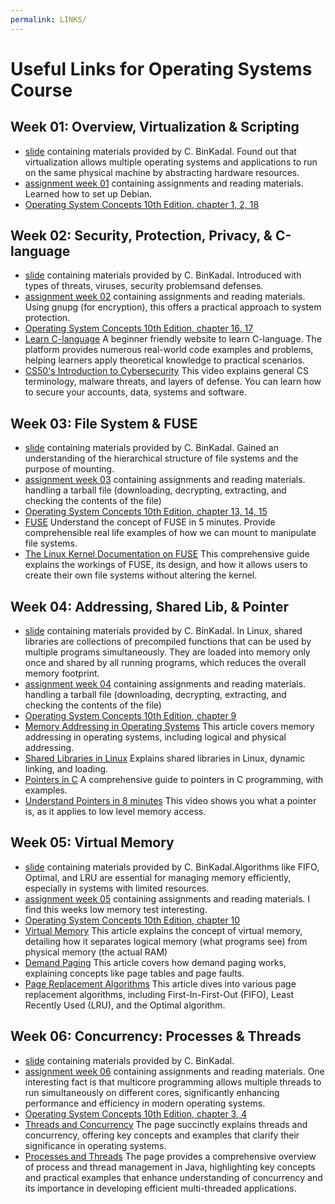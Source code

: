 ```yaml
---
permalink: LINKS/
---
```


# Useful Links for Operating Systems Course
## Week 01: Overview, Virtualization & Scripting
- [slide](https://docos.vlsm.org/Slides/os01.pdf) containing materials provided by C. BinKadal. Found out that virtualization allows multiple operating systems and applications to run on the same physical machine by abstracting hardware resources.
- [assignment week 01](https://demos.vlsm.org/) containing assignments and reading materials. Learned how to set up Debian.
- [Operating System Concepts 10th Edition, chapter 1, 2, 18](https://os.ecci.ucr.ac.cr/slides/Abraham-Silberschatz-Operating-System-Concepts-10th-2018.pdf)

## Week 02: Security, Protection, Privacy, & C-language
- [slide](https://docos.vlsm.org/Slides/os02.pdf) containing materials provided by C. BinKadal. Introduced with types of threats, viruses, security problemsand defenses.
- [assignment week 02](https://demos.vlsm.org/) containing assignments and reading materials. Using gnupg (for encryption), this offers a practical approach to system protection.
- [Operating System Concepts 10th Edition, chapter 16, 17](https://os.ecci.ucr.ac.cr/slides/Abraham-Silberschatz-Operating-System-Concepts-10th-2018.pdf) 
- [Learn C-language](https://www.geeksforgeeks.org/c-programming-language/) A beginner friendly website to learn C-language. The platform provides numerous real-world code examples and problems, helping learners apply theoretical knowledge to practical scenarios. 
- [CS50's Introduction to Cybersecurity](https://www.youtube.com/watch?v=kUovJpWqEMk) This video explains general CS terminology, malware threats, and layers of defense. You can learn how to secure your accounts, data, systems and software.

## Week 03: File System & FUSE
- [slide](https://docos.vlsm.org/Slides/os03.pdf) containing materials provided by C. BinKadal. Gained an understanding of the hierarchical structure of file systems and the purpose of mounting.
- [assignment week 03](https://demos.vlsm.org/) containing assignments and reading materials. handling a tarball file (downloading, decrypting, extracting, and checking the contents of the file)
- [Operating System Concepts 10th Edition, chapter 13, 14, 15](https://os.ecci.ucr.ac.cr/slides/Abraham-Silberschatz-Operating-System-Concepts-10th-2018.pdf)
- [FUSE](https://www.youtube.com/watch?v=1zvOdR02hk4) Understand the concept of FUSE in 5 minutes. Provide comprehensible real life examples of how we can mount to manipulate file systems.
- [The Linux Kernel Documentation on FUSE](https://www.kernel.org/doc/html/latest/filesystems/fuse.html) This comprehensive guide explains the workings of FUSE, its design, and how it allows users to create their own file systems without altering the kernel.

## Week 04: Addressing, Shared Lib, & Pointer
- [slide](https://docos.vlsm.org/Slides/os04.pdf) containing materials provided by C. BinKadal. In Linux, shared libraries are collections of precompiled functions that can be used by multiple programs simultaneously. They are loaded into memory only once and shared by all running programs, which reduces the overall memory footprint.
- [assignment week 04](https://demos.vlsm.org/) containing assignments and reading materials. handling a tarball file (downloading, decrypting, extracting, and checking the contents of the file)
- [Operating System Concepts 10th Edition, chapter 9](https://os.ecci.ucr.ac.cr/slides/Abraham-Silberschatz-Operating-System-Concepts-10th-2018.pdf)
- [Memory Addressing in Operating Systems](https://www.tutorialspoint.com/operating_system/os_memory_management.htm) This article covers memory addressing in operating systems, including logical and physical addressing.
- [Shared Libraries in Linux](https://www.geeksforgeeks.org/working-with-shared-libraries-set-1/) Explains shared libraries in Linux, dynamic linking, and loading.
- [Pointers in C](https://www.programiz.com/c-programming/c-pointers) A comprehensive guide to pointers in C programming, with examples.
- [Understand Pointers in 8 minutes](https://www.youtube.com/watch?v=2ybLD6_2gKM) This video shows you what a pointer is, as it applies to low level memory access.

## Week 05: Virtual Memory
- [slide](https://docos.vlsm.org/Slides/os05.pdf) containing materials provided by C. BinKadal.Algorithms like FIFO, Optimal, and LRU are essential for managing memory efficiently, especially in systems with limited resources. 
- [assignment week 05](https://demos.vlsm.org/) containing assignments and reading materials. I find this weeks low memory test interesting.
- [Operating System Concepts 10th Edition, chapter 10](https://os.ecci.ucr.ac.cr/slides/Abraham-Silberschatz-Operating-System-Concepts-10th-2018.pdf)
- [Virtual Memory](https://www.geeksforgeeks.org/virtual-memory-in-operating-system/) This article explains the concept of virtual memory, detailing how it separates logical memory (what programs see) from physical memory (the actual RAM)
- [Demand Paging](https://www.geeksforgeeks.org/what-is-demand-paging-in-operating-system/) This article covers how demand paging works, explaining concepts like page tables and page faults.
- [Page Replacement Algorithms](https://www.geeksforgeeks.org/page-replacement-algorithms-in-operating-systems/) This article dives into various page replacement algorithms, including First-In-First-Out (FIFO), Least Recently Used (LRU), and the Optimal algorithm. 

## Week 06: Concurrency: Processes & Threads
- [slide](https://docos.vlsm.org/Slides/os06.pdf) containing materials provided by C. BinKadal. 
- [assignment week 06](https://demos.vlsm.org/) containing assignments and reading materials. One interesting fact is that multicore programming allows multiple threads to run simultaneously on different cores, significantly enhancing performance and efficiency in modern operating systems.
- [Operating System Concepts 10th Edition, chapter 3, 4](https://os.ecci.ucr.ac.cr/slides/Abraham-Silberschatz-Operating-System-Concepts-10th-2018.pdf) 
- [Threads and Concurrency](https://applied-programming.github.io/Operating-Systems-Notes/3-Threads-and-Concurrency/) The page succinctly explains threads and concurrency, offering key concepts and examples that clarify their significance in operating systems.
- [Processes and Threads](https://docs.oracle.com/javase/tutorial/essential/concurrency/procthread.html) The page provides a comprehensive overview of process and thread management in Java, highlighting key concepts and practical examples that enhance understanding of concurrency and its importance in developing efficient multi-threaded applications.

